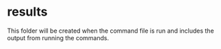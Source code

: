 # results #

This folder will be created when the command file is run and includes the output from running the commands.

